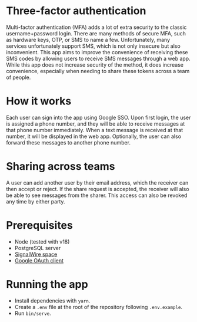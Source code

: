 # Three-factor authentication

Multi-factor authentication (MFA) adds a lot of extra security to the classic username+password login. There are many methods of secure MFA, such as hardware keys, OTP, or SMS to name a few. Unfortunately, many services unfortunately support SMS, which is not only insecure but also inconvenient. This app aims to improve the convenience of receiving these SMS codes by allowing users to receive SMS messages through a web app. While this app does not increase security of the method, it does increase convenience, especially when needing to share these tokens across a team of people.

# How it works

Each user can sign into the app using Google SSO. Upon first login, the user is assigned a phone number, and they will be able to receive messages at that phone number immediately. When a text message is received at that number, it will be displayed in the web app. Optionally, the user can also forward these messages to another phone number.

# Sharing across teams

A user can add another user by their email address, which the receiver can then accept or reject. If the share request is accepted, the receiver will also be able to see messages from the sharer. This access can also be revoked any time by either party.

# Prerequisites

- Node (tested with v18)
- PostgreSQL server
- [SignalWire space](https://developer.signalwire.com/guides/signing-up-for-a-space/)
- [Google OAuth client](https://support.google.com/cloud/answer/6158849)

# Running the app

- Install dependencies with `yarn`.
- Create a `.env` file at the root of the repository following `.env.example`.
- Run `bin/serve`.
